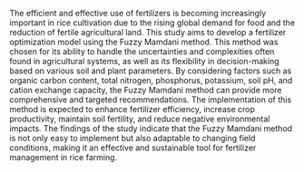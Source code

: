 The efficient and effective use of fertilizers is becoming increasingly important in rice
cultivation due to the rising global demand for food and the reduction of fertile
agricultural land. This study aims to develop a fertilizer optimization model using the
Fuzzy Mamdani method. This method was chosen for its ability to handle the
uncertainties and complexities often found in agricultural systems, as well as its
flexibility in decision-making based on various soil and plant parameters. By considering
factors such as organic carbon content, total nitrogen, phosphorus, potassium, soil pH,
and cation exchange capacity, the Fuzzy Mamdani method can provide more
comprehensive and targeted recommendations. The implementation of this method is
expected to enhance fertilizer efficiency, increase crop productivity, maintain soil
fertility, and reduce negative environmental impacts. The findings of the study indicate
that the Fuzzy Mamdani method is not only easy to implement but also adaptable to
changing field conditions, making it an effective and sustainable tool for fertilizer
management in rice farming.
